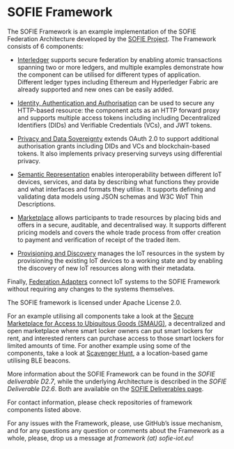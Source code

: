 # SOFIE Framework

The SOFIE Framework is an example implementation of the SOFIE Federation Architecture developed by the [SOFIE Project](https://www.sofie-iot.eu). The Framework consists of 6 components:

* [Interledger](https://github.com/SOFIE-project/Interledger) supports secure federation by enabling atomic transactions spanning two or more ledgers, and multiple examples demonstrate how the component can be utilised for different types of application. Different ledger types including Ethereum and Hyperledger Fabric are already supported and new ones can be easily added.

* [Identity, Authentication and Authorisation](https://github.com/SOFIE-project/identity-authentication-authorization) can be used to secure any HTTP-based resource: the component acts as an HTTP forward proxy and supports multiple access tokens including including Decentralized Identifiers (DIDs) and Verifiable Credentials (VCs), and JWT tokens.

* [Privacy and Data Sovereignty](https://github.com/SOFIE-project/Privacy-and-Data-Sovereignty) extends OAuth 2.0 to support additional authorisation grants including DIDs and VCs and blockchain-based tokens. It also implements privacy preserving surveys using differential privacy.

* [Semantic Representation](https://github.com/SOFIE-project/Semantic-Representation) enables interoperability between different IoT devices, services, and data by describing what functions they provide and what interfaces and formats they utilise. It supports defining and validating data models using JSON schemas and W3C WoT Thin Descriptions.

* [Marketplace](https://github.com/SOFIE-project/Marketplace) allows participants to trade resources by placing bids and offers in a secure, auditable, and decentralised way. It supports different pricing models and covers the whole trade process from offer creation to payment and verification of receipt of the traded item.

* [Provisioning and Discovery](https://github.com/SOFIE-project/Discovery-and-Provisioning) manages the IoT resources in the system by provisioning the existing IoT devices to a working state and by enabling the discovery of new IoT resources along with their metadata.

Finally, [Federation Adapters](https://github.com/SOFIE-project/Federation-Adapters) connect IoT systems to the SOFIE Framework without requiring any changes to the systems themselves.

The SOFIE framework is licensed under Apache License 2.0.

For an example utilising all components take a look at the [Secure Marketplace for Access to Ubiquitous Goods (SMAUG)](https://github.com/SOFIE-project/SMAUG-Deployment), a decentralized and open marketplace where smart locker owners can put smart lockers for rent, and interested renters can purchase access to those smart lockers for limited amounts of time. For another example using some of the components, take a look at [Scavenger Hunt](https://github.com/SOFIE-project/MobileGamePilot), a a location-based game utilising BLE beacons.

More information about the SOFIE Framework can be found in the *SOFIE deliverable D2.7*, while the underlying Architecture is described in the *SOFIE Deliverable D2.6*. Both are available on the [SOFIE Deliverables page](https://www.sofie-iot.eu/results/project-deliverables).

For contact information, please check repositories of framework components listed above.

For any issues with the Framework, please, use GitHub’s issue mechanism, and for any questions  any question or comments about the Framework as a whole, please, drop us a message at *framework (at) sofie-iot.eu*!
